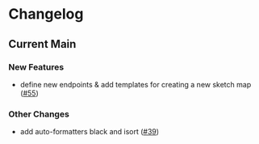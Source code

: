 # Changelog

## Current Main

### New Features

- define new endpoints & add templates for creating a new sketch map ([#55])

### Other Changes

- add auto-formatters black and isort ([#39])

[#39]: https://github.com/GIScience/sketch-map-tool/pull/39
[#55]: https://github.com/GIScience/sketch-map-tool/pull/55
